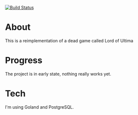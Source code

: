 
[![Build Status](https://travis-ci.org/joaopedrosgs/OpenLoU.svg?branch=master)](https://travis-ci.org/joaopedrosgs/OpenLoU)

# About
 This is a reimplementation of a dead game called Lord of Ultima
 
# Progress
The project is in early state, nothing really works yet.

# Tech
I'm using Goland and PostgreSQL.

